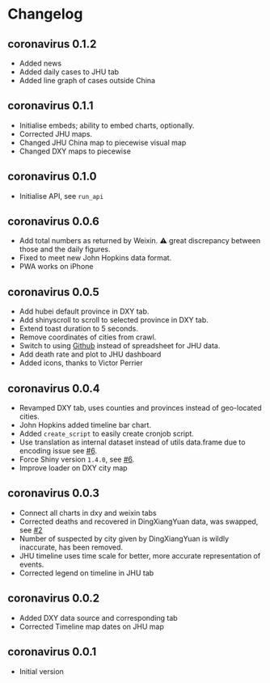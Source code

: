 # Changelog

## coronavirus 0.1.2

- Added news
- Added daily cases to JHU tab
- Added line graph of cases outside China

## coronavirus 0.1.1

- Initialise embeds; ability to embed charts, optionally.
- Corrected JHU maps.
- Changed JHU China map to piecewise visual map
- Changed DXY maps to piecewise

## coronavirus 0.1.0

- Initialise API, see `run_api`

## coronavirus 0.0.6

- Add total numbers as returned by Weixin. :warning: great discrepancy between those and the daily figures.
- Fixed to meet new John Hopkins data format.
- PWA works on iPhone

## coronavirus 0.0.5

- Add hubei default province in DXY tab.
- Add shinyscroll to scroll to selected province in DXY tab.
- Extend toast duration to 5 seconds.
- Remove coordinates of cities from crawl.
- Switch to using [Github](https://github.com/CSSEGISandData/2019-nCoV) instead of spreadsheet for JHU data. 
- Add death rate and plot to JHU dashboard
- Added icons, thanks to Victor Perrier

## coronavirus 0.0.4

- Revamped DXY tab, uses counties and provinces instead of geo-located cities.
- John Hopkins added timeline bar chart.
- Added `create_script` to easily create cronjob script.
- Use translation as internal dataset instead of utils data.frame due to encoding issue see [#6](https://github.com/JohnCoene/coronavirus/issues/6).
- Force Shiny version `1.4.0`, see [#6](https://github.com/JohnCoene/coronavirus/issues/6).
- Improve loader on DXY city map

## coronavirus 0.0.3

- Connect all charts in dxy and weixin tabs
- Corrected deaths and recovered in DingXiangYuan data, was swapped, see [#2](https://github.com/JohnCoene/coronavirus/issues/2)
- Number of suspected by city given by DingXiangYuan is wildly inaccurate, has been removed.
- JHU timeline uses time scale for better, more accurate representation of events.
- Corrected legend on timeline in JHU tab

## coronavirus 0.0.2

- Added DXY data source and corresponding tab
- Corrected Timeline map dates on JHU map

## coronavirus 0.0.1

* Initial version
